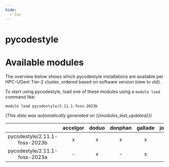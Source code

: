 ```yaml
---
hide:
  - toc
---
```


pycodestyle
===========

# Available modules


The overview below shows which pycodestyle installations are available per HPC-UGent Tier-2 cluster, ordered based on software version (new to old).

To start using pycodestyle, load one of these modules using a `module load` command like:

```shell
module load pycodestyle/2.11.1-foss-2023b
```

*(This data was automatically generated on {{modules_last_updated}})*  

| |accelgor|doduo|donphan|gallade|joltik|litleo|shinx|
| :---: | :---: | :---: | :---: | :---: | :---: | :---: | :---: |
|pycodestyle/2.11.1-foss-2023b|x|x|x|x|x|x|x|
|pycodestyle/2.11.1-foss-2023a|-|x|-|x|-|x|x|
